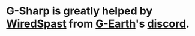 # G-Sharp is greatly helped by [WiredSpast](https://github.com/WiredSpast) from [G-Earth](https://github.com/sirjonasxx/G-Earth)'s [discord](https://discord.com/invite/AVkcF8y).
